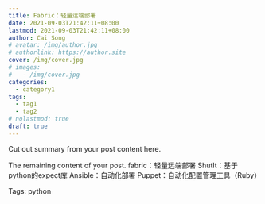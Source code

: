 ```yaml
---
title: Fabric：轻量远端部署
date: 2021-09-03T21:42:11+08:00
lastmod: 2021-09-03T21:42:11+08:00
author: Cai Song
# avatar: /img/author.jpg
# authorlink: https://author.site
cover: /img/cover.jpg
# images:
#   - /img/cover.jpg
categories:
  - category1
tags:
  - tag1
  - tag2
# nolastmod: true
draft: true
---
```


Cut out summary from your post content here.

<!--more-->

The remaining content of your post.
fabric：轻量远端部署
ShutIt：基于python的expect库
Ansible：自动化部署
Puppet：自动化配置管理工具（Ruby）


Tags:
  python